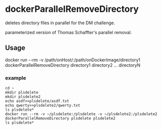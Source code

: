# dockerParallelRemoveDirectory
deletes directory files in parallel for the DM challenge.

parameterized version of Thomas Schaffter's parallel removal.

## Usage
docker run --rm -v /path/onHost/:/path/onDockerImage/directory1 dockerParallelRemoveDirectory directory1 directory2 ... directoryN

### example
~~~~
cd ~
mkdir plsdelete
mkdir plsdelete2
echo asdf>>plsdelete/asdf.txt
echo qwerty>>plsdelete2/qwerty.txt
ls plsdelete*
docker run --rm -v ~/plsdelete:/plsdelete -v ~/plsdelete2:/plsdelete2 dockerParallelRemoveDirectory plsdelete plsdelete2
ls plsdelete*
~~~~
